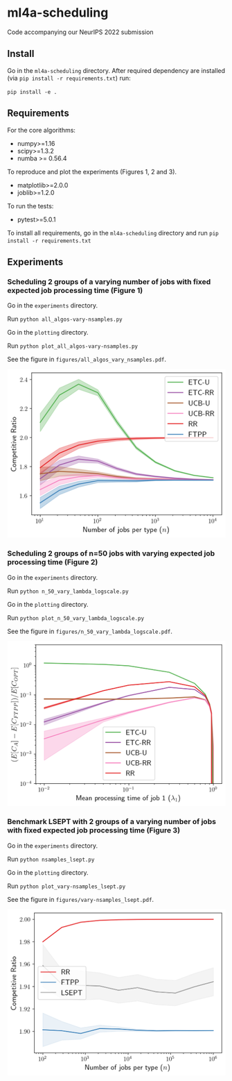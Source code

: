 # ml4a-scheduling
Code accompanying our NeurIPS 2022 submission

## Install 

Go in the `ml4a-scheduling` directory.
After required dependency are installed (via `pip install -r requirements.txt`) run:

`pip install -e .`

## Requirements

For the core algorithms:

- numpy>=1.16
- scipy>=1.3.2
- numba >= 0.56.4

To reproduce and plot the experiments (Figures 1, 2 and 3).

- matplotlib>=2.0.0
- joblib>=1.2.0

To run the tests:

- pytest>=5.0.1

To install all requirements, go in the `ml4a-scheduling` directory and run
`pip install -r requirements.txt`


## Experiments

### Scheduling 2 groups of a varying number of jobs with fixed expected job processing time (Figure 1)
Go in the `experiments` directory.

Run `python all_algos-vary-nsamples.py`

Go in the `plotting` directory.

Run `python plot_all_algos-vary-nsamples.py`

See the figure in `figures/all_algos_vary_nsamples.pdf`.

![Figure 1](./figures/all_algos_vary_nsamples.png)


### Scheduling 2 groups of n=50 jobs with varying expected job processing time (Figure 2)
Go in the `experiments` directory.

Run `python n_50_vary_lambda_logscale.py`

Go in the `plotting` directory.

Run `python plot_n_50_vary_lambda_logscale.py`

See the figure in `figures/n_50_vary_lambda_logscale.pdf`.

![Figure 2](./figures/n_50_vary_lambda_logscale.png)

### Benchmark LSEPT with 2 groups of a varying number of jobs with fixed expected job processing time (Figure 3)
Go in the `experiments` directory.

Run `python nsamples_lsept.py`

Go in the `plotting` directory.

Run `python plot_vary-nsamples_lsept.py`

See the figure in `figures/vary-nsamples_lsept.pdf`.

![Figure 3](./figures/vary-nsamples_lsept.png)